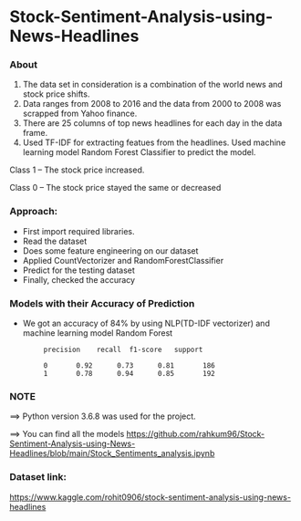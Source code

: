 # Stock-Sentiment-Analysis-using-News-Headlines

### About 
1. The data set in consideration is a combination of the world news and stock price shifts.
2. Data ranges from 2008 to 2016 and the data from 2000 to 2008 was scrapped from Yahoo finance.
3. There are 25 columns of top news headlines for each day in the data frame.
4. Used TF-IDF for extracting featues from the headlines. Used machine learning model Random Forest Classifier to predict the model.
 
 Class 1 – The stock price increased.
   
 Class 0 – The stock price stayed the same or decreased

### Approach:
- First import required libraries.
- Read the dataset
- Does some feature engineering on our dataset
- Applied CountVectorizer and RandomForestClassifier
- Predict for the testing dataset
- Finally, checked the accuracy 


### Models with their Accuracy of Prediction
- We got an accuracy of 84% by using NLP(TD-IDF vectorizer) and machine learning model Random Forest


           precision    recall  f1-score   support

           0       0.92      0.73      0.81       186
           1       0.78      0.94      0.85       192


### NOTE
==> Python version 3.6.8 was used for the  project.

==> You can find all the models https://github.com/rahkum96/Stock-Sentiment-Analysis-using-News-Headlines/blob/main/Stock_Sentiments_analysis.ipynb


### Dataset link:
https://www.kaggle.com/rohit0906/stock-sentiment-analysis-using-news-headlines

